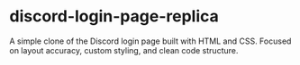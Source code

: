 # discord-login-page-replica
A simple clone of the Discord login page built with HTML and CSS. Focused on layout accuracy, custom styling, and clean code structure.
